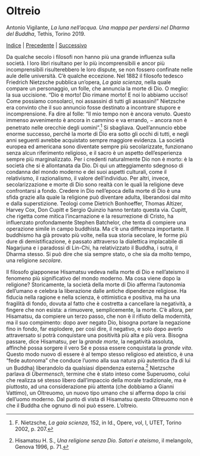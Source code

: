 
# Oltreio

Antonio Vigilante, _La luna nell’acqua. Una mappa per perdersi nel Dharma del Buddha_, Tethis, Torino 2019.

[Indice](index.md) | [Precedente](interessere.md) | [Successivo](gabbie.md)

Da qualche secolo i filosofi non hanno più una grande influenza sulla società. I loro libri risultano per lo più incomprensibili e ancor più incomprensibili risulterebbero le loro dispute, se non fossero confinate nelle aule delle università. C’è qualche eccezione. Nel 1882 il filosofo tedesco Friedrich Nietzsche pubblica un’opera, _La gaia scienza_, nella quale compare un personaggio, un folle, che annuncia la morte di Dio. O meglio: la sua uccisione. “Dio è morto! Dio rimane morto! E noi lo abbiamo ucciso! Come possiamo consolarci, noi assassini di tutti gli assassini!” Nietzsche era convinto che il suo annuncio fosse destinato a incontrare stupore e incomprensione. Fa dire al folle: “Il mio tempo non è ancora venuto. Questo immenso avvenimento è ancora in cammino e va errando, − ancora non è penetrato nelle orecchie degli uomini”.[^85] Si sbagliava. Quell’annuncio ebbe enorme successo, perché la morte di Dio era sotto gli occhi di tutti, e negli anni seguenti avrebbe acquistato sempre maggiore evidenza. La società europea ed americana sono diventate sempre più secolarizzate, funzionano senza alcun riferimento religioso, e il sacro è un aspetto dell’esperienza sempre più marginalizzato. Per i credenti naturalmente Dio non è morto: è la società che si è allontanata da Dio. Di qui un atteggiamento sdegnoso di condanna del mondo moderno e dei suoi aspetti culturali, come il relativismo, il razionalismo, il valore dell’individuo. Per altri, invece, secolarizzazione e morte di Dio sono realtà con le quali la religione deve confrontarsi a fondo. Credere in Dio nell’epoca della morte di Dio è una sfida grazie alla quale la religione può diventare adulta, liberandosi dal mito e dalla superstizione. Teologi come Dietrich Bonhoeffer, Thomas Altizer, Harvey Cox, Don Cupitt e Sergio Quinzio hanno tentato questa via. Cupitt, che rigetta come mitica l’incarnazione e la resurrezione di Cristo, ha influenzato profondamente Stephen Batchelor, che tenta di compiere una operazione simile in campo buddhista. Ma c’è una differenza importante. Il buddhismo ha già provato più volte, nella sua storia secolare, le forme più dure di demistificazione, è passato attraverso la dialettica implacabile di Nagarjuna e i paradossi di Lin-Chi, ha relativizzato il Buddha, i sutra, il Dharma stesso. Si può dire che sia sempre stato, o che sia da molto tempo, una religione _secolare_.

Il filosofo giapponese Hisamatsu vedeva nella morte di Dio e nell’ateismo il fenomeno più significativo del mondo moderno. Ma cosa viene dopo la religione? Storicamente, la società della morte di Dio afferma l’autonomia dell’umano e celebra la liberazione dalle antiche dipendenze religiose. Ha fiducia nella ragione e nella scienza, è ottimistica e positiva, ma ha una fragilità di fondo, dovuta al fatto che è costretta a cancellare la negatività, a fingere che non esista: a rimuovere, semplicemente, la morte. C’è allora, per Hisamatsu, da compiere un terzo passo, che non è il rifiuto della modernità, ma il suo compimento: dopo aver negato Dio, bisogna portare la negazione fino in fondo, far esplodere, per così dire, il negativo, e solo dopo averlo attraversato si potrà conquistare una positività più alta e più vera. Bisogna passare, dice Hisamatsu, per la _grande morte_, la negatività assoluta, affinché possa sorgere il vero Sé e possa essere conquistata la _grande vita_. Questo modo nuovo di essere è al tempo stesso religioso ed ateistico, è una “fede autonoma” che conduce l’uomo alla sua natura più autentica (fa di lui un Buddha) liberandolo da qualsiasi dipendenza esterna.[^86] Nietzsche parlava di _Übermensch_, termine che è stato inteso come Superuomo, colui che realizza sé stesso libero dall’impaccio della morale tradizionale, ma è piuttosto, ad una considerazione più attenta (che dobbiamo a Gianni Vattimo), un Oltreuomo, un nuovo tipo umano che si afferma dopo la crisi dell’uomo moderno. Dal punto di vista di Hisamatsu questo Oltreuomo non è che il Buddha che ognuno di noi può essere. L’oltreio.

[^85]: F. Nietzsche, *La gaia scienza*, 152, in Id., Opere, vol, I, UTET, Torino 2002, p. 207.
[^86]: Hisamatsu H. S., *Una religione senza Dio. Satori e ateismo*, il melangolo, Genova 1996, p. 71. 